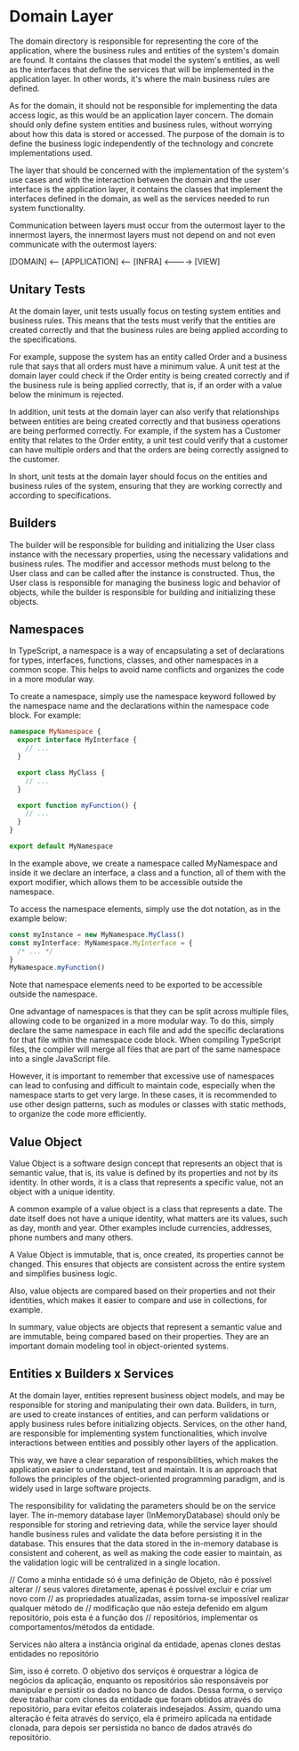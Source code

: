 # Domain Layer

The domain directory is responsible for representing the core of the application, where the business rules and entities of the system's domain are found. It contains the classes that model the system's entities, as well as the interfaces that define the services that will be implemented in the application layer. In other words, it's where the main business rules are defined.

As for the domain, it should not be responsible for implementing the data access logic, as this would be an application layer concern. The domain should only define system entities and business rules, without worrying about how this data is stored or accessed. The purpose of the domain is to define the business logic independently of the technology and concrete implementations used.

The layer that should be concerned with the implementation of the system's use cases and with the interaction between the domain and the user interface is the application layer, it contains the classes that implement the interfaces defined in the domain, as well as the services needed to run system functionality.

Communication between layers must occur from the outermost layer to the innermost layers, the innermost layers must not depend on and not even communicate with the outermost layers:

[DOMAIN] <-- [APPLICATION] <-- [INFRA] <----> [VIEW]

## Unitary Tests

At the domain layer, unit tests usually focus on testing system entities and business rules. This means that the tests must verify that the entities are created correctly and that the business rules are being applied according to the specifications.

For example, suppose the system has an entity called Order and a business rule that says that all orders must have a minimum value. A unit test at the domain layer could check if the Order entity is being created correctly and if the business rule is being applied correctly, that is, if an order with a value below the minimum is rejected.

In addition, unit tests at the domain layer can also verify that relationships between entities are being created correctly and that business operations are being performed correctly. For example, if the system has a Customer entity that relates to the Order entity, a unit test could verify that a customer can have multiple orders and that the orders are being correctly assigned to the customer.

In short, unit tests at the domain layer should focus on the entities and business rules of the system, ensuring that they are working correctly and according to specifications.

## Builders

The builder will be responsible for building and initializing the User class instance with the necessary properties, using the necessary validations and business rules. The modifier and accessor methods must belong to the User class and can be called after the instance is constructed. Thus, the User class is responsible for managing the business logic and behavior of objects, while the builder is responsible for building and initializing these objects.

## Namespaces

In TypeScript, a namespace is a way of encapsulating a set of declarations for types, interfaces, functions, classes, and other namespaces in a common scope. This helps to avoid name conflicts and organizes the code in a more modular way.

To create a namespace, simply use the namespace keyword followed by the namespace name and the declarations within the namespace code block. For example:

```ts
namespace MyNamespace {
  export interface MyInterface {
    // ...
  }

  export class MyClass {
    // ...
  }

  export function myFunction() {
    // ...
  }
}

export default MyNamespace
```

In the example above, we create a namespace called MyNamespace and inside it we declare an interface, a class and a function, all of them with the export modifier, which allows them to be accessible outside the namespace.

To access the namespace elements, simply use the dot notation, as in the example below:

```ts
const myInstance = new MyNamespace.MyClass()
const myInterface: MyNamespace.MyInterface = {
  /* ... */
}
MyNamespace.myFunction()
```

Note that namespace elements need to be exported to be accessible outside the namespace.

One advantage of namespaces is that they can be split across multiple files, allowing code to be organized in a more modular way. To do this, simply declare the same namespace in each file and add the specific declarations for that file within the namespace code block. When compiling TypeScript files, the compiler will merge all files that are part of the same namespace into a single JavaScript file.

However, it is important to remember that excessive use of namespaces can lead to confusing and difficult to maintain code, especially when the namespace starts to get very large. In these cases, it is recommended to use other design patterns, such as modules or classes with static methods, to organize the code more efficiently.

## Value Object

Value Object is a software design concept that represents an object that is semantic value, that is, its value is defined by its properties and not by its identity. In other words, it is a class that represents a specific value, not an object with a unique identity.

A common example of a value object is a class that represents a date. The date itself does not have a unique identity, what matters are its values, such as day, month and year. Other examples include currencies, addresses, phone numbers and many others.

A Value Object is immutable, that is, once created, its properties cannot be changed. This ensures that objects are consistent across the entire system and simplifies business logic.

Also, value objects are compared based on their properties and not their identities, which makes it easier to compare and use in collections, for example.

In summary, value objects are objects that represent a semantic value and are immutable, being compared based on their properties. They are an important domain modeling tool in object-oriented systems.

## Entities x Builders x Services

At the domain layer, entities represent business object models, and may be responsible for storing and manipulating their own data. Builders, in turn, are used to create instances of entities, and can perform validations or apply business rules before initializing objects. Services, on the other hand, are responsible for implementing system functionalities, which involve interactions between entities and possibly other layers of the application.

This way, we have a clear separation of responsibilities, which makes the application easier to understand, test and maintain. It is an approach that follows the principles of the object-oriented programming paradigm, and is widely used in large software projects.

The responsibility for validating the parameters should be on the service layer. The in-memory database layer (InMemoryDatabase) should only be responsible for storing and retrieving data, while the service layer should handle business rules and validate the data before persisting it in the database. This ensures that the data stored in the in-memory database is consistent and coherent, as well as making the code easier to maintain, as the validation logic will be centralized in a single location.




 // Como a minha entidade só é uma definição de Objeto, não é possível alterar 
  // seus valores diretamente, apenas é possível excluir e criar um novo com
  // as propriedades atualizadas, assim torna-se impossível realizar qualquer método de
  // modificação que não esteja defenido em algum repositório, pois esta é a função dos 
  // repositórios, implementar os comportamentos/métodos da entidade.

Services não altera a instância original da entidade, apenas clones destas entidades no repositório

Sim, isso é correto. O objetivo dos serviços é orquestrar a lógica de negócios da aplicação, enquanto os repositórios são responsáveis por manipular e persistir os dados no banco de dados. Dessa forma, o serviço deve trabalhar com clones da entidade que foram obtidos através do repositório, para evitar efeitos colaterais indesejados. Assim, quando uma alteração é feita através do serviço, ela é primeiro aplicada na entidade clonada, para depois ser persistida no banco de dados através do repositório.